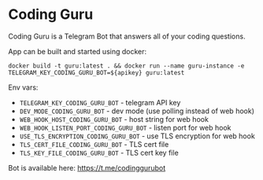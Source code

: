 # Coding Guru

Coding Guru is a Telegram Bot that answers all of your coding questions.

App can be built and started using docker:

`docker build -t guru:latest . && docker run --name guru-instance -e TELEGRAM_KEY_CODING_GURU_BOT=${apikey} guru:latest`

Env vars:
- `TELEGRAM_KEY_CODING_GURU_BOT` - telegram API key
- `DEV_MODE_CODING_GURU_BOT` - dev mode (use polling instead of web hook) 
- `WEB_HOOK_HOST_CODING_GURU_BOT` - host string for web hook
- `WEB_HOOK_LISTEN_PORT_CODING_GURU_BOT` - listen port for web hook
- `USE_TLS_ENCRYPTION_CODING_GURU_BOT` - use TLS encryption for web hook
- `TLS_CERT_FILE_CODING_GURU_BOT` - TLS cert file
- `TLS_KEY_FILE_CODING_GURU_BOT` - TLS cert key file

Bot is available here: https://t.me/codinggurubot
